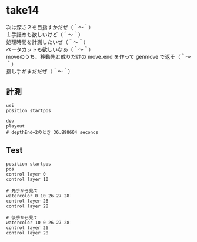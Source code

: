 # take14

次は深さ２を目指すかだぜ（＾～＾）  
１手詰めも欲しいけど（＾～＾）  
処理時間を計測したいぜ（＾～＾）  
ベータカットも欲しいなあ（＾～＾）  
moveのうち、移動先と成りだけの move_end を作って genmove で返そ（＾～＾）  
指し手がまだだぜ（＾～＾）  

## 計測

```plain
usi
position startpos

dev
playout
# depthEnd=2のとき 36.898604 seconds
```

## Test

```plain
position startpos
pos
control layer 0
control layer 10

# 先手から見て
watercolor 0 10 26 27 28
control layer 26
control layer 28

# 後手から見て
watercolor 10 0 26 27 28
control layer 26
control layer 28
```
